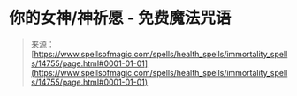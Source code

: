<!--yml

分类：未分类

日期：2024年06月12日 18:53:49

-->

# 你的女神/神祈愿 - 免费魔法咒语

> 来源：[https://www.spellsofmagic.com/spells/health_spells/immortality_spells/14755/page.html#0001-01-01](https://www.spellsofmagic.com/spells/health_spells/immortality_spells/14755/page.html#0001-01-01)
